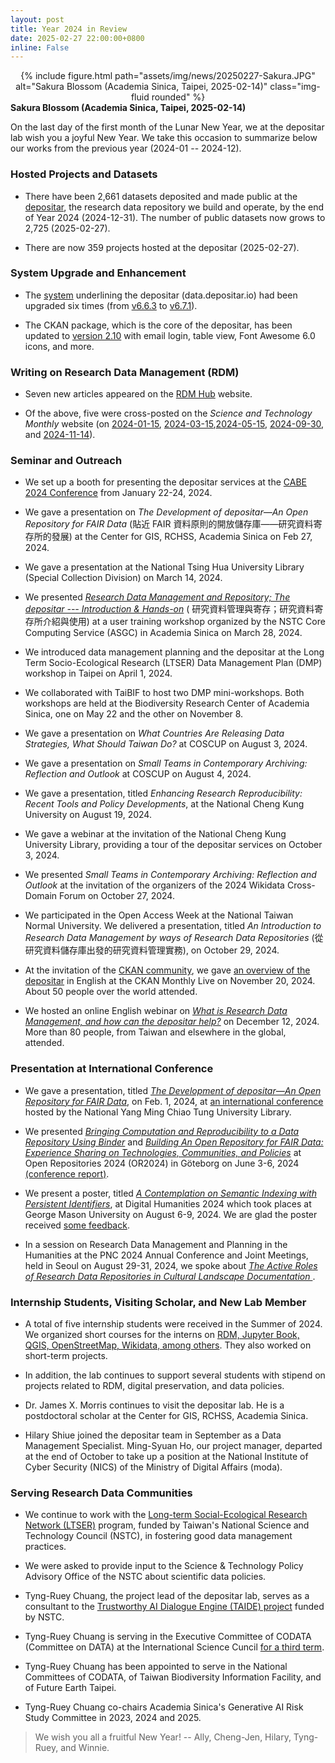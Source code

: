 ```yaml
---
layout: post
title: Year 2024 in Review
date: 2025-02-27 22:00:00+0800
inline: False
---
```


<center>
<div class="row">
    <div class="col-sm mt-3 mt-md-0">
        {% include figure.html path="assets/img/news/20250227-Sakura.JPG" alt="Sakura Blossom (Academia Sinica, Taipei, 2025-02-14)" class="img-fluid rounded" %}
    </div>
</div>
</center>
<div class="caption">
    <b>Sakura Blossom (Academia Sinica, Taipei, 2025-02-14)</b>
</div>

On the last day of the first month of the Lunar New Year, we at the depositar lab wish you a joyful New Year. We take this occasion to summarize below our works from the previous year (2024-01 -- 2024-12).

### Hosted Projects and Datasets

+ There have been 2,661 datasets deposited and made public at the [depositar](https://data.depositar.io), the research data repository we build and operate, by the end of Year 2024 (2024-12-31). The number of public datasets now grows to 2,725 (2025-02-27). 

+ There are now 359 projects hosted at the depositar (2025-02-27).

### System Upgrade and Enhancement

+ The [system](https://github.com/depositar/ckanext-data-depositario/) underlining the depositar (data.depositar.io) had been upgraded six times (from [v6.6.3](https://docs.depositar.io/en/stable/changelog.html#v6-6-3-2024-01-04) to [v6.7.1](https://docs.depositar.io/en/stable/changelog.html#v6-7-1-2024-09-18)).

+ The CKAN package, which is the core of the depositar, has been updated to [version 2.10](https://docs.ckan.org/en/2.10/changelog.html#v-2-10-0-2023-02-15) with email login, table view, Font Awesome 6.0 icons, and more.

### Writing on Research Data Management (RDM) 
+ Seven new articles appeared on the [RDM Hub](https://rdm.depositar.io/) website.

+ Of the above, five were cross-posted on the  _Science and Technology Monthly_ website (on [2024-01-15](https://www.scimonth.com.tw/archives/8763), [2024-03-15](https://www.scimonth.com.tw/archives/8841),[2024-05-15](https://www.scimonth.com.tw/archives/9916), [2024-09-30](https://www.scimonth.com.tw/archives/11104), and [2024-11-14](https://www.scimonth.com.tw/archives/11184)). 

### Seminar and Outreach 

+  We set up a booth for presenting the depositar services at the [CABE 2024 Conference](https://sites.google.com/view/2024cabe/) from January 22-24, 2024.

+ We gave a presentation on _The Development of depositar—An Open Repository for FAIR Data_ (貼近 FAIR 資料原則的開放儲存庫——研究資料寄存所的發展) at the Center for GIS, RCHSS, Academia Sinica on Feb 27, 2024.

+ We gave a presentation at the National Tsing Hua University Library (Special Collection Division) on March 14, 2024.

+ We presented _[Research Data Management and Repository; The depositar --- Introduction & Hands-on](https://indico4.twgrid.org/event/39/)_ ( 研究資料管理與寄存；研究資料寄存所介紹與使用) at a user training workshop organized by the NSTC Core Computing Service (ASGC) in Academia Sinica on March 28, 2024.

+ We introduced data management planning and the depositar at the Long Term Socio-Ecological Research (LTSER) Data Management Plan (DMP) workshop in Taipei on April 1, 2024.

+ We collaborated with TaiBIF to host two DMP mini-workshops. Both workshops are held at the Biodiversity Research Center of Academia Sinica, one on May 22 and the other on November 8.

+ We gave a presentation on _What Countries Are Releasing Data Strategies, What Should Taiwan Do?_ at COSCUP on August 3, 2024.

+ We gave a presentation on _Small Teams in Contemporary Archiving: Reflection and Outlook_ at COSCUP on August 4, 2024.

+ We gave a presentation, titled _Enhancing Research Reproducibility: Recent Tools and Policy Developments_, at the National Cheng Kung University on August 19, 2024.

+ We gave a webinar at the invitation of the National Cheng Kung University Library, providing a tour of the depositar services on October 3, 2024.

+ We presented _Small Teams in Contemporary Archiving: Reflection and Outlook_ at the invitation of the organizers of the 2024 Wikidata Cross-Domain Forum on October 27, 2024.

+ We participated in the Open Access Week at the National Taiwan Normal University. We delivered a presentation, titled _An Introduction to Research Data Management by ways of Research Data Repositories_ (從研究資料儲存庫出發的研究資料管理實務), on October 29, 2024.

+ At the invitation of the [CKAN community](https://ckan.org/community), we gave [an overview of the depositar](https://ckan.org/events/depositar-public-research-data-repository-built-on-ckan) in English at the CKAN Monthly Live on November 20, 2024. About 50 people over the world attended.

+ We hosted an online English webinar on _[What is Research Data Management, and how can the depositar help?](https://rdm.depositar.io/news/20241127_webinar2024)_ on December 12, 2024. More than 80 people, from Taiwan and elsewhere in the global, attended.

### Presentation at International Conference 

+ We gave a presentation, titled _[The Development of depositar—An Open Repository for FAIR Data](https://data.depositar.io/dataset/the-development-of-depositar-an-open-repository-for-fair-data)_, on Feb. 1, 2024, at [an international conference](https://flysheet.my.canva.site/flymed-rdm-seminar) hosted by the National Yang Ming Chiao Tung University Library.

+ We presented _[Bringing Computation and Reproducibility to a Data Repository Using Binder](https://pid.depositar.io/ark:37281/k5h2q5h19)_ and _[Building An Open Repository for FAIR Data: Experience Sharing on Technologies, Communities, and Policies](https://pid.depositar.io/ark:37281/k5n4c2v0n)_ at Open Repositories 2024 (OR2024) in Göteborg on June 3-6, 2024 [(conference report)](https://lab.depositar.io/news/241203_1/).

+ We present a poster, titled _[A Contemplation on Semantic Indexing with Persistent Identifiers](https://pid.depositar.io/ark:37281/k5d9j9r8c)_, at Digital Humanities 2024 which took places at George Mason University on August 6-9, 2024. We are glad the poster received [some feedback](https://social.coop/@trc/112931604001939916).

+ In a session on Research Data Management and Planning in the Humanities at the PNC 2024 Annual Conference and Joint Meetings, held in Seoul on August 29-31, 2024, we spoke about _[The Active Roles of Research Data Repositories in Cultural Landscape Documentation ](https://pid.depositar.io/ark:37281/k5t4f5b3g)_.

### Internship Students, Visiting Scholar, and New Lab Member 

+ A total of five internship students were received in the Summer of 2024. We organized short courses for the interns on [RDM, Jupyter Book, QGIS, OpenStreetMap, Wikidata, among others](https://lab.depositar.io/news/240702_1/). They also worked on short-term projects.

+ In addition, the lab continues to support several students with stipend on projects related to RDM, digital preservation, and data policies.
 
+ Dr. James X. Morris continues to visit the depositar lab. He is a postdoctoral scholar at the Center for GIS, RCHSS, Academia Sinica. 

+ Hilary Shiue joined the depositar team in September as a Data Management Specialist. Ming-Syuan Ho, our project manager, departed at the end of October to take up a position at the National Institute of Cyber Security (NICS) of the Ministry of Digital Affairs (moda). 

### Serving Research Data Communities

+ We continue to work with the [Long-term Social-Ecological Research Network (LTSER)](https://www.ltsertw.org/) program, funded by Taiwan's National Science and Technology Council (NSTC), in fostering good data management practices.

+ We were asked to provide input to the Science & Technology Policy Advisory Office of the NSTC about scientific data policies.  

+ Tyng-Ruey Chuang, the project lead of the depositar lab, serves as a consultant to the [Trustworthy AI Dialogue Engine (TAIDE) project](https://taide.tw/) funded by NSTC.

+ Tyng-Ruey Chuang is serving in the Executive Committee of CODATA (Committee on DATA) at the International Science Cuncil [for a third term](https://codata.org/2023-codata-general-assembly-elects-strong-executive-committee-and-approves-eight-task-groups/).

+ Tyng-Ruey Chuang has been appointed to serve in the National Committees of CODATA, of Taiwan Biodiversity Information Facility, and of Future Earth Taipei.

+ Tyng-Ruey Chuang co-chairs Academia Sinica's Generative AI Risk Study Committee in 2023, 2024 and 2025.

> We wish you all a fruitful New Year! -- Ally, Cheng-Jen, Hilary, Tyng-Ruey, and Winnie.
